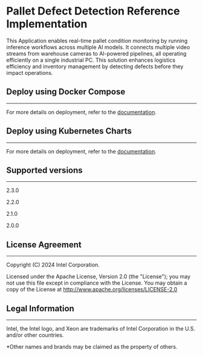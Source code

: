 # Pallet Defect Detection Reference Implementation

This Application enables real-time pallet condition monitoring by running inference workflows across multiple AI models. It connects multiple video streams from warehouse cameras to AI-powered pipelines, all operating efficiently on a single industrial PC. This solution enhances logistics efficiency and inventory management by detecting defects before they impact operations.

## Deploy using Docker Compose
---
For more details on deployment, refer to the [documentation](https://docs.edgeplatform.intel.com/warehouse-defect-detection/2.3.0/user-guide/get-started.html).
 
## Deploy using Kubernetes Charts

---
For more details on deployment, refer to the [documentation](https://docs.edgeplatform.intel.com/warehouse-defect-detection/2.3.0/user-guide/how-to-deploy-with-helm.html).

## Supported versions

---
2.3.0

2.2.0

2.1.0

2.0.0

## License Agreement
---
Copyright (C) 2024 Intel Corporation.

Licensed under the Apache License, Version 2.0 (the "License");
you may not use this file except in compliance with the License.
You may obtain a copy of the License at
http://www.apache.org/licenses/LICENSE-2.0

## Legal Information
---
Intel, the Intel logo, and Xeon are trademarks of Intel Corporation in the U.S. and/or other countries.

*Other names and brands may be claimed as the property of others.
